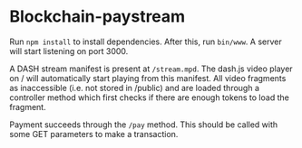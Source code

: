 # Blockchain-paystream
Run `npm install` to install dependencies. After this, run `bin/www`. A server will start listening on port 3000.

A DASH stream manifest is present at `/stream.mpd`. The dash.js video player on / will automatically start playing from this manifest. All video fragments as inaccessible (i.e. not stored in /public) and are loaded through a controller method which first checks if there are enough tokens to load the fragment.

Payment succeeds through the `/pay` method. This should be called with some GET parameters to make a transaction. 
